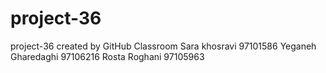 # project-36
project-36 created by GitHub Classroom
Sara khosravi 97101586
Yeganeh Gharedaghi 97106216
Rosta Roghani 97105963
